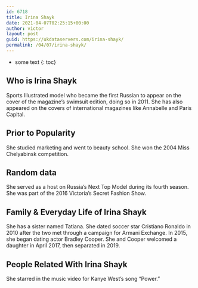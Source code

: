 ```yaml
---
id: 6718
title: Irina Shayk
date: 2021-04-07T02:25:15+00:00
author: victor
layout: post
guid: https://ukdataservers.com/irina-shayk/
permalink: /04/07/irina-shayk/
---
```


* some text
{: toc}


## Who is Irina Shayk



Sports Illustrated model who became the first Russian to appear on the cover of the magazine&#8217;s swimsuit edition, doing so in 2011. She has also appeared on the covers of international magazines like Annabelle and Paris Capital.

                
                
                
## Prior to Popularity



She studied marketing and went to beauty school. She won the 2004 Miss Chelyabinsk competition.

                
                
                
## Random data



She served as a host on Russia&#8217;s Next Top Model during its fourth season. She was part of the 2016 Victoria&#8217;s Secret Fashion Show.

                
                
                
## Family & Everyday Life of Irina Shayk



She has a sister named Tatiana. She dated soccer star Cristiano Ronaldo in 2010 after the two met through a campaign for Armani Exchange. In 2015, she began dating actor Bradley Cooper. She and Cooper welcomed a daughter in April 2017, then separated in 2019.

                
                
                
## People Related With Irina Shayk



She starred in the music video for Kanye West&#8217;s song &#8220;Power.&#8221;

                
              
            
          
          
          